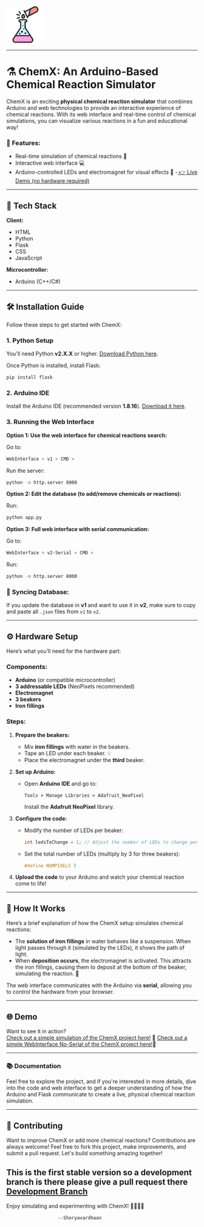 

<p align="left">
  <img src="WebInterface/v1/image.png" alt="ChemX Logo" width="100"/>
</p>

---

# ⚗️ ChemX: An Arduino-Based Chemical Reaction Simulator

ChemX is an exciting **physical chemical reaction simulator** that combines Arduino and web technologies to provide an interactive experience of chemical reactions. With its web interface and real-time control of chemical simulations, you can visualize various reactions in a fun and educational way!

### 🌟 Features:
- Real-time simulation of chemical reactions 🧪
- Interactive web interface 💻
- Arduino-controlled LEDs and electromagnet for visual effects 🔬
-[ 👉 Live Demo (no hardware required) ](https://chemx001.netlify.app/)



---

## 🚀 Tech Stack

**Client:**  
- HTML  
- Python  
- Flask  
- CSS  
- JavaScript

**Microcontroller:**  
- Arduino (C++/C#)

---

## 🛠️ Installation Guide

Follow these steps to get started with ChemX:

### 1. Python Setup
You'll need Python **v2.X.X** or higher. [Download Python here](https://www.python.org/downloads/).

Once Python is installed, install Flask:
```bash
pip install flask
```

### 2. Arduino IDE
Install the Arduino IDE (recommended version **1.8.16**). [Download it here](https://www.arduino.cc/en/software).

### 3. Running the Web Interface

**Option 1: Use the web interface for chemical reactions search:**

Go to:
```bash
WebInterface > v1 > CMD >
```
Run the server:
```bash
python -m http.server 8000
```

**Option 2: Edit the database (to add/remove chemicals or reactions):**

Run:
```bash
python app.py
```

**Option 3: Full web interface with serial communication:**

Go to:
```bash
WebInterface > v2-Serial > CMD >
```
Run:
```bash
python -m http.server 8000
```

### 🔄 **Syncing Database:**

If you update the database in **v1** and want to use it in **v2**, make sure to copy and paste all `.json` files from `v1` to `v2`.

---

## ⚙️ Hardware Setup

Here’s what you’ll need for the hardware part:

### Components:
- **Arduino** (or compatible microcontroller)
- **3 addressable LEDs** (NeoPixels recommended)
- **Electromagnet**  
- **3 beakers**
- **Iron fillings**

### Steps:

1. **Prepare the beakers:**
   - Mix **iron fillings** with water in the beakers.
   - Tape an LED under each beaker. 💡
   - Place the electromagnet under the **third** beaker.

2. **Set up Arduino:**
   - Open **Arduino IDE** and go to:
     ```
     Tools > Manage Libraries > Adafruit_NeoPixel
     ```
     Install the **Adafruit NeoPixel** library.

3. **Configure the code:**
   - Modify the number of LEDs per beaker:
     ```cpp
     int ledsToChange = 1; // Adjust the number of LEDs to change per color
     ```
   - Set the total number of LEDs (multiply by 3 for three beakers):
     ```cpp
     #define NUMPIXELS 3
     ```

4. **Upload the code** to your Arduino and watch your chemical reaction come to life!

---

## 📖 How It Works

Here’s a brief explanation of how the ChemX setup simulates chemical reactions:

- The **solution of iron fillings** in water behaves like a suspension. When light passes through it (simulated by the LEDs), it shows the path of light.
- When **deposition occurs**, the electromagnet is activated. This attracts the iron fillings, causing them to deposit at the bottom of the beaker, simulating the reaction. 🧲

The web interface communicates with the Arduino via **serial**, allowing you to control the hardware from your browser.

---

## 🌐 Demo

Want to see it in action?  
[Check out a simple simulation of the ChemX project here!](https://wokwi.com/projects/411270808226922497) 🎉
[Check out a simple WebInterface No-Serial of the ChemX project here!](https://chemx001.netlify.app/)🎉

---

### 📚 Documentation

Feel free to explore the project, and if you're interested in more details, dive into the code and web interface to get a deeper understanding of how the Arduino and Flask communicate to create a live, physical chemical reaction simulation.

---

## 🤝 Contributing

Want to improve ChemX or add more chemical reactions? Contributions are always welcome! Feel free to fork this project, make improvements, and submit a pull request. Let's build something amazing together!

This is the first stable version so a development branch is there please give a pull request there
[Development Branch](https://github.com/vassu-v/ChemX_001/tree/Development) 
---

Enjoy simulating and experimenting with ChemX! 👩‍🔬👨‍🔬

                       --Shoryavardhaan







